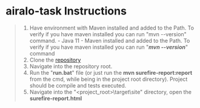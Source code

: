 # airalo-task Instructions

> 1. Have environment with Maven installed and added to the Path. To verify if you have maven installed you can run "mvn --version" command.
     - Java 11
     - Maven installed and added to the Path. To verify if you have maven installed you can run "***mvn --version***" command
> 2. Clone the [repository](https://github.com/ispitkovskyi/airalo-task.git)
> 3. Navigate into the repository root.
> 4. Run the "**run.bat**" file (or just run the **mvn surefire-report:report** from the cmd, while being in the project root directory). Project should be compile and tests executed.
> 5. Navigate into the "<project_root>\target\site" directory, open the **surefire-report.html**